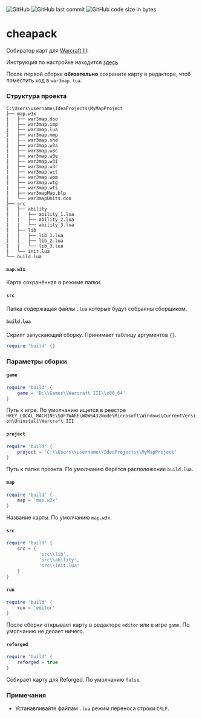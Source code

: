 ![GitHub](https://img.shields.io/github/license/nazarpunk/cheapack?style=flat-square)
![GitHub last commit](https://img.shields.io/github/last-commit/nazarpunk/cheapack?style=flat-square)
![GitHub code size in bytes](https://img.shields.io/github/languages/code-size/nazarpunk/cheapack?style=flat-square)
# cheapack
Собиратор карт для [Warcraft III](https://playwarcraft3.com/ru-ru/).

Инструкция по настройке находится [здесь](https://xgm.guru/p/wc3/cheapack).

После первой сборке **обязательно** сохраните карту в редакторе, чтоб поместить код в `war3map.lua`.
### Структура проекта
```
C:\Users\username\IdeaProjects\MyMapProject
├── map.w3x
|   ├── war3map.doo
|   ├── war3map.imp
|   ├── war3map.lua
|   ├── war3map.mmp
|   ├── war3map.shd
|   ├── war3map.w3a
|   ├── war3map.w3c
|   ├── war3map.w3e
|   ├── war3map.w3i
|   ├── war3map.w3r
|   ├── war3map.wct
|   ├── war3map.wpm
|   ├── war3map.wtg
|   ├── war3map.wts
|   ├── war3mapMap.blp
|   └── war3mapUnits.doo
├── src
|   ├── ability
|   |   ├── ability_1.lua
|   |   ├── ability_2.lua
|   |   └── ability_3.lua
|   ├── lib
|   |   ├── lib_1.lua
|   |   ├── lib_2.lua
|   |   └── lib_3.lua
|   └── init.lua
└── build.lua
```
#### `map.w3x`
Карта сохранённая в режиме папки.
#### `src`
Папка содержащая файлы `.lua` которые будут собранны сборщиком.
#### `build.lua`
Скрипт запускающий сборку. Принимает таблицу аргументов `{}`.
```lua
require 'build' {}
```
### Параметры сборки

#### `game`
```lua
require 'build' {
    game = 'D:\\Games\\Warcraft III\\x86_64' 
}
```
Путь к игре. По умолчанию ищется в реестре
``HKEY_LOCAL_MACHINE\SOFTWARE\WOW6432Node\Microsoft\Windows\CurrentVersion\Uninstall\Warcraft III``
#### `project`
```lua
require 'build' {
    project = 'C:\\Users\\username\\IdeaProjects\\MyMapProject' 
}
```
Путь к папке проэкта. По умолчанию берётся расположение `build.lua`. 
#### `map`
```lua
require 'build' {
    map = 'map.w3x' 
}
```
Название карты. По умолчанию `map.w3x`.
#### `src`
```lua
require 'build' {
    src = {
            'src\\lib', 
            'src\\ability',
            'src\\init.lua'
    } 
}
```
#### `run`
```lua
require 'build' {
    run = 'editor' 
}
```
После сборки открывает карту в редакторе `editor` или в игре `game`. По умолчанию не делает ничего.
#### `reforged`
```lua
require 'build' {
    reforged = true 
}
``` 
Собирает карту для Reforged. По умолчанию `false`.


### Примечания
- Устанавливайте файлам `.lua` режим переноса строки `CRLF`. 




